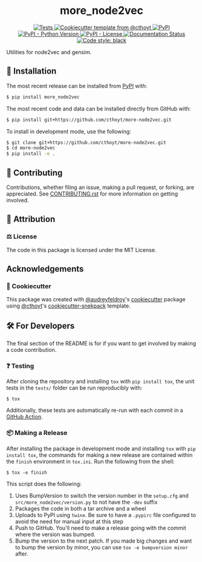 <!--
<p align="center">
  <img src="https://github.com/cthoyt/more-node2vec/raw/main/docs/source/logo.png" height="150">
</p>
-->

<h1 align="center">
  more_node2vec
</h1>

<p align="center">
    <a href="https://github.com/cthoyt/more-node2vec/actions?query=workflow%3ATests">
        <img alt="Tests" src="https://github.com/cthoyt/more-node2vec/workflows/Tests/badge.svg" />
    </a>
    <a href="https://github.com/cthoyt/cookiecutter-python-package">
        <img alt="Cookiecutter template from @cthoyt" src="https://img.shields.io/badge/Cookiecutter-python--package-yellow" /> 
    </a>
    <a href="https://pypi.org/project/more_node2vec">
        <img alt="PyPI" src="https://img.shields.io/pypi/v/more_node2vec" />
    </a>
    <a href="https://pypi.org/project/more_node2vec">
        <img alt="PyPI - Python Version" src="https://img.shields.io/pypi/pyversions/more_node2vec" />
    </a>
    <a href="https://github.com/cthoyt/more-node2vec/blob/main/LICENSE">
        <img alt="PyPI - License" src="https://img.shields.io/pypi/l/more_node2vec" />
    </a>
    <a href='https://more_node2vec.readthedocs.io/en/latest/?badge=latest'>
        <img src='https://readthedocs.org/projects/more_node2vec/badge/?version=latest' alt='Documentation Status' />
    </a>
    <a href='https://github.com/psf/black'>
        <img src='https://img.shields.io/badge/code%20style-black-000000.svg' alt='Code style: black' />
    </a>
</p>

Utilities for node2vec and gensim.

## 🚀 Installation

The most recent release can be installed from
[PyPI](https://pypi.org/project/more_node2vec/) with:

```bash
$ pip install more_node2vec
```

The most recent code and data can be installed directly from GitHub with:

```bash
$ pip install git+https://github.com/cthoyt/more-node2vec.git
```

To install in development mode, use the following:

```bash
$ git clone git+https://github.com/cthoyt/more-node2vec.git
$ cd more-node2vec
$ pip install -e .
```

## 👐 Contributing

Contributions, whether filing an issue, making a pull request, or forking, are appreciated. See
[CONTRIBUTING.rst](https://github.com/cthoyt/more-node2vec/blob/master/CONTRIBUTING.rst) for more information on getting involved.

## 👀 Attribution

### ⚖️ License

The code in this package is licensed under the MIT License.

<!--
### 📖 Citation

Citation goes here!
-->

## Acknowledgements

<!--
### 🎁 Support

This project has been supported by the following organizations (in alphabetical order):

- [Harvard Program in Therapeutic Science - Laboratory of Systems Pharmacology](https://hits.harvard.edu/the-program/laboratory-of-systems-pharmacology/)

-->

<!--
### 💰 Funding

This project has been supported by the following grants:

| Funding Body                                             | Program                                                                                                                       | Grant           |
|----------------------------------------------------------|-------------------------------------------------------------------------------------------------------------------------------|-----------------|
| DARPA                                                    | [Automating Scientific Knowledge Extraction (ASKE)](https://www.darpa.mil/program/automating-scientific-knowledge-extraction) | HR00111990009   |
-->

### 🍪 Cookiecutter

This package was created with [@audreyfeldroy](https://github.com/audreyfeldroy)'s
[cookiecutter](https://github.com/cookiecutter/cookiecutter) package using [@cthoyt](https://github.com/cthoyt)'s
[cookiecutter-snekpack](https://github.com/cthoyt/cookiecutter-snekpack) template.

## 🛠️ For Developers

The final section of the README is for if you want to get involved by making a code contribution.

### ❓ Testing

After cloning the repository and installing `tox` with `pip install tox`, the unit tests in the `tests/` folder can be
run reproducibly with:

```shell
$ tox
```

Additionally, these tests are automatically re-run with each commit in a [GitHub Action](https://github.com/cthoyt/more-node2vec/actions?query=workflow%3ATests).

### 📦 Making a Release

After installing the package in development mode and installing
`tox` with `pip install tox`, the commands for making a new release are contained within the `finish` environment
in `tox.ini`. Run the following from the shell:

```shell
$ tox -e finish
```

This script does the following:

1. Uses BumpVersion to switch the version number in the `setup.cfg` and
   `src/more_node2vec/version.py` to not have the `-dev` suffix
2. Packages the code in both a tar archive and a wheel
3. Uploads to PyPI using `twine`. Be sure to have a `.pypirc` file configured to avoid the need for manual input at this
   step
4. Push to GitHub. You'll need to make a release going with the commit where the version was bumped.
5. Bump the version to the next patch. If you made big changes and want to bump the version by minor, you can
   use `tox -e bumpversion minor` after.
